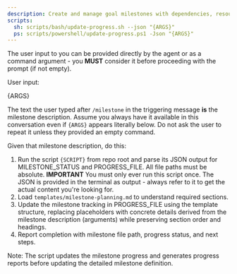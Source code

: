```yaml
---
description: Create and manage goal milestones with dependencies, resource allocation, and progress tracking.
scripts:
  sh: scripts/bash/update-progress.sh --json "{ARGS}"
  ps: scripts/powershell/update-progress.ps1 -Json "{ARGS}"
---
```


The user input to you can be provided directly by the agent or as a command argument - you **MUST** consider it before proceeding with the prompt (if not empty).

User input:

{ARGS}

The text the user typed after `/milestone` in the triggering message **is** the milestone description. Assume you always have it available in this conversation even if `{ARGS}` appears literally below. Do not ask the user to repeat it unless they provided an empty command.

Given that milestone description, do this:

1. Run the script `{SCRIPT}` from repo root and parse its JSON output for MILESTONE_STATUS and PROGRESS_FILE. All file paths must be absolute.
  **IMPORTANT** You must only ever run this script once. The JSON is provided in the terminal as output - always refer to it to get the actual content you're looking for.
2. Load `templates/milestone-planning.md` to understand required sections.
3. Update the milestone tracking in PROGRESS_FILE using the template structure, replacing placeholders with concrete details derived from the milestone description (arguments) while preserving section order and headings.
4. Report completion with milestone file path, progress status, and next steps.

Note: The script updates the milestone progress and generates progress reports before updating the detailed milestone definition.